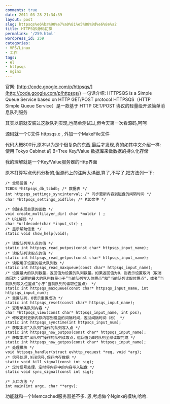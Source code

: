 ```yaml
---
comments: true
date: 2011-03-28 21:34:39
layout: post
slug: httpsqs%e6%ba%90%e7%a0%81%e5%88%9d%e6%8e%a2
title: HTTPSQS源码初探
permalink: '/259.html'
wordpress_id: 259
categories:
- VPS/Linux
- 工作
tags:
- el
- httpsqs
- nginx
---
```


官网: [http://code.google.com/p/httpsqs/](http://code.google.com/p/httpsqs/)
一句话介绍: HTTPSQS is a Simple Queue Service based on HTTP GET/POST protocol
               HTTPSQS（HTTP Simple Queue Service）是一款基于 HTTP GET/POST 协议的轻量级开源简单消息队列服务

其实以前就安装过这款队列实现,也简单测试过,但今天第一次看源码,呵呵

源码就一个C文件 httpsqs.c , 外加一个MakeFile文件

代码大概800行,原本以为是个很复杂的东西,最后才发现,真的如其中文介绍一样:
使用 Tokyo Cabinet 的 B+Tree Key/Value 数据库来做数据的持久化存储

我的理解就是一个Key/Value服务器的Http界面

原本打算写点代码分析的,但源码上的注解太详细,算了,不写了,把方法列一下:

    /* 全局设置 */
    TCBDB *httpsqs_db_tcbdb; /* 数据表 */
    int httpsqs_settings_syncinterval; /* 同步更新内容到磁盘的间隔时间 */
    char *httpsqs_settings_pidfile; /* PID文件 */
    
    /* 创建多层目录的函数 */
    void create_multilayer_dir( char *muldir ) ;
    /* URL解码 */
    char *urldecode(char *input_str) ;
    /* 显示帮助信息 */
    static void show_help(void);
    
    /* 读取队列写入点的值 */
    static int httpsqs_read_putpos(const char* httpsqs_input_name);
    /* 读取队列读取点的值 */
    static int httpsqs_read_getpos(const char* httpsqs_input_name);
    /* 读取用于设置的最大队列数 */
    static int httpsqs_read_maxqueue(const char* httpsqs_input_name);
    /* 设置最大的队列数量，返回值为设置的队列数量。如果返回值为0，则表示设置取消（取消原因为：设置的最大的队列数量小于”当前队列写入位置点“和”当前队列读取位置点“，或者”当前队列写入位置点“小于”当前队列的读取位置点） */
    static int httpsqs_maxqueue(const char* httpsqs_input_name, int httpsqs_input_num);
    /* 重置队列，0表示重置成功 */
    static int httpsqs_reset(const char* httpsqs_input_name);
    /* 查看单条队列内容 */
    char *httpsqs_view(const char* httpsqs_input_name, int pos);
    /* 修改定时更新内存内容到磁盘的间隔时间，返回间隔时间（秒） */
    static int httpsqs_synctime(int httpsqs_input_num);
    /* 获取本次“入队列”操作的队列写入点 */
    static int httpsqs_now_putpos(const char* httpsqs_input_name);
    /* 获取本次“出队列”操作的队列读取点，返回值为0时队列全部读取完成 */
    static int httpsqs_now_getpos(const char* httpsqs_input_name);
    /* 处理模块 */
    void httpsqs_handler(struct evhttp_request *req, void *arg);
    /* 信号处理,关闭信号,保存内存数据 */
    static void kill_signal(const int sig);
    /* 定时信号处理，定时将内存中的内容写入磁盘 */
    static void sync_signal(const int sig);
    
    /* 入口方法 */
    int main(int argc, char **argv);
    
功能就和一个Memcached服务器差不多.
恩,考虑做个Nginx的模块,哈哈.
